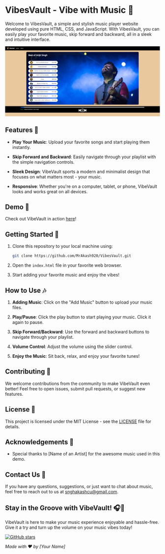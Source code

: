 # VibesVault - Vibe with Music 🎵

Welcome to VibesVault, a simple and stylish music player website developed using pure HTML, CSS, and JavaScript. With VibesVault, you can easily play your favorite music, skip forward and backward, all in a sleek and intuitive interface.

![VibesVault Screenshot](screenshot.png)

## Features 🚀

- **Play Your Music**: Upload your favorite songs and start playing them instantly.

- **Skip Forward and Backward**: Easily navigate through your playlist with the simple navigation controls.

- **Sleek Design**: VibeVault sports a modern and minimalist design that focuses on what matters most - your music.

- **Responsive**: Whether you're on a computer, tablet, or phone, VibeVault looks and works great on all devices.

## Demo 🎉

Check out VibeVault in action [here](https://your-vibevault-website-link.com)!

## Getting Started 🏁

1. Clone this repository to your local machine using:

   ```bash
   git clone https://github.com/MrAkash920/VibesVault.git
   ```

2. Open the `index.html` file in your favorite web browser.

3. Start adding your favorite music and enjoy the vibes!

## How to Use 🎶

1. **Adding Music**: Click on the "Add Music" button to upload your music files.

2. **Play/Pause**: Click the play button to start playing your music. Click it again to pause.

3. **Skip Forward/Backward**: Use the forward and backward buttons to navigate through your playlist.

4. **Volume Control**: Adjust the volume using the slider control.

5. **Enjoy the Music**: Sit back, relax, and enjoy your favorite tunes!

## Contributing 🤝

We welcome contributions from the community to make VibeVault even better! Feel free to open issues, submit pull requests, or suggest new features.

## License 📝

This project is licensed under the MIT License - see the [LICENSE](LICENSE) file for details.

## Acknowledgements 🙏

- Special thanks to [Name of an Artist] for the awesome music used in this demo.

## Contact Us 📧

If you have any questions, suggestions, or just want to chat about music, feel free to reach out to us at [snghakashcu@gmail.com](mailto:singhakashcu@gmail.com).

## Stay in the Groove with VibeVault! 🎧🕺

VibeVault is here to make your music experience enjoyable and hassle-free. Give it a try and turn up the volume on your music vibes today!

[![GitHub stars](https://img.shields.io/github/stars/MrAkash920/VibesVault.svg?style=social)](https://github.com/MrAkash920/VibesVault/stargazers)

*Made with ❤️ by [Your Name]*